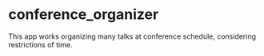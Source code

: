 # conference_organizer
This app works organizing many talks at conference schedule, considering restrictions of time.
